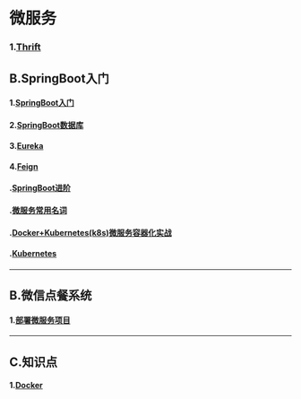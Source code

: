 # 微服务

### 1.[Thrift](doc/thrift.md)  


## B.SpringBoot入门    

#### 1.[SpringBoot入门](doc/springbootBasic.md)    

#### 2.[SpringBoot数据库](doc/springbootDB.md)  

#### 3.[Eureka](doc/Eureka.md)  

#### 4.[Feign](doc/feign.md)    



#### .[SpringBoot进阶](doc/springBootProgress.md)  

#### .[微服务常用名词](doc/commonWord.md)  

#### .[Docker+Kubernetes(k8s)微服务容器化实战](doc/dockerK8s.md)  

#### .[Kubernetes](doc/Kubernetes.md)  

#### 



---

## B.微信点餐系统   

#### 1.[部署微服务项目](doc/order/deploy.md)



---

## C.知识点

#### 1.[Docker](doc/Docker.md)   

#### 






